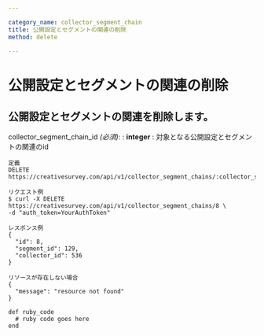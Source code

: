 ```yaml
---

category_name: collector_segment_chain
title: 公開設定とセグメントの関連の削除
method: delete

---
```


# 公開設定とセグメントの関連の削除

## 公開設定とセグメントの関連を削除します。

collector_segment_chain_id _(必須)_:
: __integer__
: 対象となる公開設定とセグメントの関連のid

~~~
定義
DELETE https://creativesurvey.com/api/v1/collector_segment_chains/:collector_segment_chain_id

リクエスト例
$ curl -X DELETE https://creativesurvey.com/api/v1/collector_segment_chains/8 \
-d "auth_token=YourAuthToken"

レスポンス例
{
  "id": 8,
  "segment_id": 129,
  "collector_id": 536
}

リソースが存在しない場合
{
  "message": "resource not found"
}
~~~

 
~~~
def ruby_code
  # ruby code goes here
end
~~~

　
　
